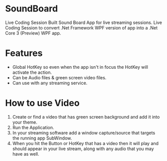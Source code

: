 # SoundBoard
Live Coding Session Built Sound Board App for live streaming sessions. 
Live Coding Session to convert .Net Framework WPF version of app into a .Net Core 3 (Preview) WPF app.

# Features
- Global HotKey so even when the app isn't in focus the HotKey will activate the action.
- Can be Audio files & green screen video files.
- Can use with any streaming service.

# How to use Video
1) Create or find a video that has green screen background and add it into your theme.
2) Run the Application.
3) In your streaming software add a window capture/source that targets the running app SubWindow.
4) When you hit the Button or HotKey that has a video then it will play and should appear in your live stream, along with any audio that you may have as well.

